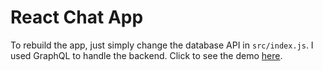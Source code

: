 <h1>React Chat App</h1>

To rebuild the app, just simply change the database API in <code>src/index.js</code>. I used GraphQL to handle the backend. Click to see the demo <a href="https://stacy-sun.github.io/react-chat-app" taget="_blank">here</a>.